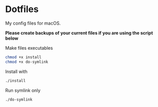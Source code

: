 # Dotfiles  

My config files for macOS.  

**Please create backups of your current files if you are using the script below**   

Make files executables  
```sh
chmod +x install
chmod +x do-symlink
```

Install with  
```sh
./install
```

Run symlink only  
```sh
./do-symlink
```
